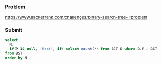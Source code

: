 ### Problem
https://www.hackerrank.com/challenges/binary-search-tree-1/problem
### Submit
```sql
select
  N,
  if(P IS null, 'Root', if((select count(*) from BST B where B.P = BST.N) > 0, 'Inner', 'Leaf'))
from BST
order by N
```

